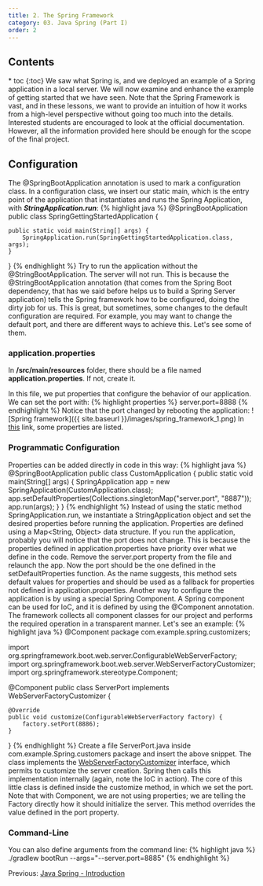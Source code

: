 ```yaml
---
title: 2. The Spring Framework
category: 03. Java Spring (Part I)
order: 2
---
```

<h2>Contents</h2>
* toc
{:toc}
We saw what Spring is, and we deployed an example of a Spring application in a local server. We will now examine and enhance the example of getting started that we have seen. Note that the Spring Framework is vast, and in these lessons, we want to provide an intuition of how it works from a high-level perspective without going too much into the details. Interested students are encouraged to look at the official documentation. However, all the information provided here should be enough for the scope of the final project.

## Configuration
The @SpringBootApplication annotation is used to mark a configuration class. In a configuration class, we insert our static main, which is the entry point of the application that instantiates and runs the Spring Application, with ***StringApplication.run***:
{% highlight java %}
@SpringBootApplication
public class SpringGettingStartedApplication {

    public static void main(String[] args) {
        SpringApplication.run(SpringGettingStartedApplication.class, args);
    }
}
{% endhighlight %}
Try to run the application without the @StringBootApplication. The server will not run. This is because the @StringBootApplication annotation (that comes from the Spring Boot dependency, that has we said before helps us to build a Spring Server application) tells the Spring framework how to be configured, doing the dirty job for us. This is great, but sometimes, some changes to the default configuration are required. For example, you may want to change the default port, and there are different ways to achieve this. Let's see some of them.
### application.properties
In **/src/main/resources** folder, there should be a file named **application.properties**. If not, create it.   

In this file, we put properties that configure the behavior of our application. We can set the port with:
{% highlight properties %}
server.port=8888
{% endhighlight %}
Notice that the port changed by rebooting the application:
![Spring framework]({{ site.baseurl }}/images/spring_framework_1.png)
In <a target="_blank" rel="noopener noreferrer" href="https://docs.spring.io/spring-boot/docs/current/reference/html/application-properties.html">this</a> link, some properties are listed.
### Programmatic Configuration
Properties can be added directly in code in this way:
{% highlight java %}
@SpringBootApplication
public class CustomApplication {
    public static void main(String[] args) {
        SpringApplication app = new SpringApplication(CustomApplication.class);
        app.setDefaultProperties(Collections.singletonMap("server.port", "8887"));
        app.run(args);
    }
}
{% endhighlight %}
Instead of using the static method SpringApplication.run, we instantiate a StringApplication object and set the desired properties before running the application.
Properties are defined using a Map<String, Object> data structure. If you run the application, probably you will notice that the port does not change. This is because the properties defined in application.properties have priority over what we define in the code. Remove the server.port property from the file and relaunch the app. Now the port should be the one defined in the setDefaultProperties function. As the name suggests, this method sets default values for properties and should be used as a fallback for properties not defined in application.properties.
Another way to configure the application is by using a special Spring Component. A Spring component can be used for IoC, and it is defined by using the @Component annotation. The framework collects all component classes for our project and performs the required operation in a transparent manner. Let's see an example:
{% highlight java %}
@Component
package com.example.spring.customizers;

import org.springframework.boot.web.server.ConfigurableWebServerFactory;
import org.springframework.boot.web.server.WebServerFactoryCustomizer;
import org.springframework.stereotype.Component;

@Component
public class ServerPort implements WebServerFactoryCustomizer<ConfigurableWebServerFactory> {

    @Override
    public void customize(ConfigurableWebServerFactory factory) {
        factory.setPort(8886);
    }
}
{% endhighlight %}
Create a file ServerPort.java inside com.example.Spring.customers package and insert the above snippet. The class implements the <a target="_blank" rel="noopener noreferrer" href="https://docs.spring.io/spring-boot/docs/current/api/org/springframework/boot/web/server/WebServerFactoryCustomizer.html">WebServerFactoryCustomizer</a> interface, which permits to customize the server creation. Spring then calls this implementation internally (again, note the IoC in action). The core of this little class is defined inside the customize method, in which we set the port.  
Note that with Component, we are not using properties; we are telling the Factory directly how it should initialize the server. This method overrides the value defined in the port property.
### Command-Line
You can also define arguments from the command line:
{% highlight java %}
./gradlew bootRun --args="--server.port=8885"
{% endhighlight %}
<div class="lesson-nav">
    <div>
        Previous: <a href="/SoftwareArchitectures_2025/spring-1/introduction">Java Spring - Introduction</a>
    </div>
</div>